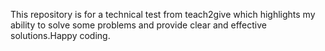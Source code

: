 This repository is for a technical test from teach2give which highlights my ability to solve some problems and provide clear and effective solutions.Happy coding.
